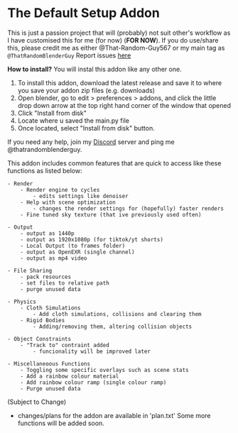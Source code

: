 # The Default Setup Addon
This is just a passion project that will (probably) not suit other's workflow as I have customised this for me (for now) (**FOR NOW**).
If you do use/share this, please credit me as either @That-Random-Guy567 or my main tag as `@ThatRandomBlenderGuy`
Report issues [here](https://github.com/That-Random-Guy567/Default-Setup-Addon/issues)

__How to install?__
You will instal this addon like any other one.
1. To install this addon, download the latest release and save it to where you save your addon zip files (e.g. downloads)
2. Open blender, go to edit > preferences > addons, and click the little drop down arrow at the top right hand corner of the window that opened
3. Click "Install from disk"
4. Locate where u saved the main.py file
5. Once located, select "Install from disk" button.

If you need any help, join my [Discord](https://discord.gg/EcYCHNDf55) server and ping me @thatrandomblenderguy.

This addon includes common features that are quick to access like these functions as listed below:

    - Render
        - Render engine to cycles
            - edits settings like denoiser
        - Help with scene optimization
            - changes the render settings for (hopefully) faster renders
        - Fine tuned sky texture (that ive previously used often)

    - Output
        - output as 1440p
        - output as 1920x1080p (for tiktok/yt shorts)
        - Local Output (to frames folder)
        - output as OpenEXR (single channel)
        - output as mp4 video
    
    - File Sharing
        - pack resources
        - set files to relative path
        - purge unused data
    
    - Physics
        - Cloth Simulations 
            - Add cloth simulations, collisions and clearing them
        - Rigid Bodies
            - Adding/removing them, altering collision objects

    - Object Constraints
        - "Track to" contraint added
            - funcionality will be improved later
    
    - Miscellaneoous Functions
        - Toggling some specific overlays such as scene stats
        - Add a rainbow colour material
        - Add rainbow colour ramp (single colour ramp)
        - Purge unused data

(Subject to Change)
- changes/plans for the addon are available in 'plan.txt'
Some more functions will be added soon.